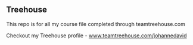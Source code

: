 ## Treehouse

This repo is for all my course file completed through teamtreehouse.com

Checkout my Treehouse profile - www.teamtreehouse.com/johannedavid
